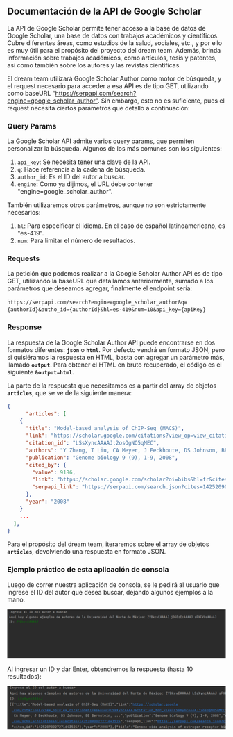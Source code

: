 ## Documentación de la API de Google Scholar

La API de Google Scholar permite tener acceso a la base de datos de Google Scholar, una base de datos con trabajos académicos y científicos. Cubre diferentes áreas, como estudios de la salud, sociales, etc., y por ello es muy útil para el propósito del proyecto del dream team. Además, brinda información sobre trabajos académicos, como artículos, tesis y patentes, así como también sobre los autores y las revistas científicas.

El dream team utilizará Google Scholar Author como motor de búsqueda, y el request necesario para acceder a esa API es de tipo GET, utilizando como baseURL “https://serpapi.com/search?engine=google_scholar_author”. Sin embargo, esto no es suficiente, pues el request necesita ciertos parámetros que detallo a continuación:

### Query Params

La Google Scholar API admite varios query params, que permiten personalizar la búsqueda. Algunos de los más comunes son los siguientes:

1. `api_key`: Se necesita tener una clave de la API. 
2. `q`: Hace referencia a la cadena de búsqueda.
3. `author_id`: Es el ID del autor a buscar.
4. `engine`: Como ya dijimos, el URL debe contener "engine=google_scholar_author".

También utilizaremos otros parámetros, aunque no son estrictamente necesarios:

1. `hl`: Para especificar el idioma. En el caso de español latinoamericano, es "es-419".
2. `num`: Para limitar el número de resultados.

### Requests

La petición que podemos realizar a la Google Scholar Author API es de tipo GET, utilizando la baseURL que detallamos anteriormente, sumado a los parámetros que deseamos agregar, finalmente el endpoint sería:

`https://serpapi.com/search?engine=google_scholar_author&q={authorId}&autho_id={authorId}&hl=es-419&num=10&api_key={apiKey}`

### Response

La respuesta de la Google Scholar Author API puede encontrarse en dos formatos diferentes: **`json`** o **`html`**. Por defecto vendrá en formato JSON, pero si quisiéramos la respuesta en HTML, basta con agregar un parámetro más, llamado **`output`**. Para obtener el HTML en bruto recuperado, el código es el siguiente **`&output=html`**.

 La parte de la respuesta que necesitamos es a partir del array de objetos **`articles`**, que se ve de la siguiente manera:

```json
{
      "articles": [
    {
      "title": "Model-based analysis of ChIP-Seq (MACS)",
      "link": "https://scholar.google.com/citations?view_op=view_citation&hl=fr&user=LSsXyncAAAAJ&citation_for_view=LSsXyncAAAAJ:2osOgNQ5qMEC",
      "citation_id": "LSsXyncAAAAJ:2osOgNQ5qMEC",
      "authors": "Y Zhang, T Liu, CA Meyer, J Eeckhoute, DS Johnson, BE Bernstein, ...",
      "publication": "Genome biology 9 (9), 1-9, 2008",
      "cited_by": {
        "value": 9186,
        "link": "https://scholar.google.com/scholar?oi=bibs&hl=fr&cites=14252090027271643524",
        "serpapi_link": "https://serpapi.com/search.json?cites=14252090027271643524&engine=google_scholar&hl=en"
      },
      "year": "2008"
    }
    ...
  ],
}
```

Para el propósito del dream team, iteraremos sobre el array de objetos **`articles`**, devolviendo una respuesta en formato JSON.

### Ejemplo práctico de esta aplicación de consola

Luego de correr nuestra aplicación de consola, se le pedirá al usuario que ingrese el ID del autor que desea buscar, dejando algunos ejemplos a la mano.

![](./src/images/Consulta.png)

Al ingresar un ID y dar Enter, obtendremos la respuesta (hasta 10 resultados):

![](./src/images/Results.png)